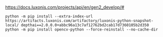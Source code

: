 
https://docs.luxonis.com/projects/api/en/gen2_develop/#

```
python -m pip install --extra-index-url https://artifacts.luxonis.com/artifactory/luxonis-python-snapshot-local/ depthai==2.0.0.0+abbc96a13c7af12762bd2cab17d7360105b2d350
python -m pip install opencv-python --force-reinstall --no-cache-dir

```

